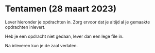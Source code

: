 # Tentamen (28 maart 2023)

Lever hieronder je opdrachten in. Zorg ervoor dat je altijd al je gemaakte opdrachten inlevert.

Heb je een opdracht niet gedaan, lever dan een lege file in.

Na inleveren kun je de zaal verlaten.
